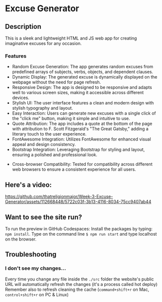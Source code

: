 # Excuse Generator

## Description 
This is a sleek and lightweight HTML and JS web app for creating imaginative excuses for any occasion. 

### Features 
- Random Excuse Generation: The app generates random excuses from predefined arrays of subjects, verbs, objects, and dependent clauses.
- Dynamic Display: The generated excuse is dynamically displayed on the webpage without the need for page refresh.
- Responsive Design: The app is designed to be responsive and adapts well to various screen sizes, making it accessible across different devices.
- Stylish UI: The user interface features a clean and modern design with stylish typography and layout.
- Easy Interaction: Users can generate new excuses with a single click of the "click me" button, making it simple and intuitive to use.
- Quote Attribution: The app includes a quote at the bottom of the page with attribution to F. Scott Fitzgerald's "The Great Gatsby," adding a literary touch to the user experience.
- FontAwesome Integration: Utilizes FontAwesome for enhanced visual appeal and design consistency.
- Bootstrap Integration: Leveraging Bootstrap for styling and layout, ensuring a polished and professional look.
<!-- - Accessibility: The app is built with accessibility in mind, ensuring that it can be used by a wide range of users, including those with disabilities. -->
- Cross-browser Compatibility: Tested for compatibility across different web browsers to ensure a consistent experience for all users.

## Here's a video:
https://github.com/thatreligionmajor/Week-3-Excuse-Generator/assets/112668448/5722c03f-3b13-4116-8034-75cc9407ab44

## Want to see the site run?
To run the preview in GitHub Codespaces:
Install the packages by typing: `npm install`.
Type on the command line `$ npm run start` and type localhost on the browser.

## Troubleshooting

### I don't see my changes...

Every time you change any file inside the `./src` folder the website's public URL will automatically refresh the changes (it's a process called hot deploy)
Remember also to refresh cleaning the cache (`command+shift+r` on Mac, `control+shift+r` on PC & Linux)

<!-- ### How do I publish the website?

This boilerplate is 100% compatible with the free GitHub pages hosting. Publish your website by running:

```bash
$ npm run deploy
```

Very easy and in just one step!  Push to your __main__ branch and use the free hosting that comes with [GitHub pages](https://help.github.com/articles/configuring-a-publishing-source-for-github-pages/#enabling-github-pages-to-publish-your-site-from-master-or-gh-pages), the project is ready to be published. Remember to choose to run the Github Page from your main branch.

-->

